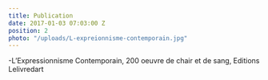 ```yaml
---
title: Publication
date: 2017-01-03 07:03:00 Z
position: 2
photo: "/uploads/L-expreionnisme-contemporain.jpg"
---
```


-L’Expressionnisme Contemporain, 200 oeuvre de chair et de sang, Editions Lelivredart
